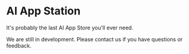 # AI App Station
It's probably the last AI App Store you'll ever need.


We are still in development. Please contact us if you have questions or feedback.
